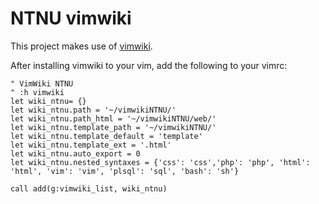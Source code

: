 # NTNU vimwiki

This project makes use of [vimwiki](https://github.com/vimwiki/vimwiki).

After installing vimwiki to your vim, add the following to your vimrc:

~~~
" VimWiki NTNU
" :h vimwiki
let wiki_ntnu= {}
let wiki_ntnu.path = '~/vimwikiNTNU/'
let wiki_ntnu.path_html = '~/vimwikiNTNU/web/'
let wiki_ntnu.template_path = '~/vimwikiNTNU/'
let wiki_ntnu.template_default = 'template'
let wiki_ntnu.template_ext = '.html'
let wiki_ntnu.auto_export = 0
let wiki_ntnu.nested_syntaxes = {'css': 'css','php': 'php', 'html': 'html', 'vim': 'vim', 'plsql': 'sql', 'bash': 'sh'}

call add(g:vimwiki_list, wiki_ntnu)
~~~

